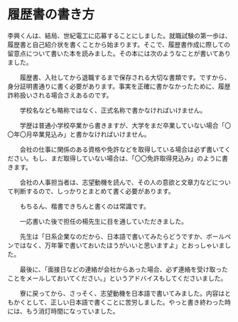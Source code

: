 # 履歴書の書き方

李興くんは、結局、世紀電工に応募することにしました。就職試験の第一歩は、履歴書と自己紹介状を書くことから始まります。そこで、履歴書作成に際しての留意点について書いた本を読みました。その本には次のようなことが書いてありました。

　　履歴書、入社してから退職するまで保存される大切な書類です。ですから、身分証明書通りに書く必要があります。事実を正確に書かなかったために、履歴詐称扱いされる場合さえあるのです。

　　学校名なども略称ではなく、正式名称で書かなければいけません。

　　学歴は普通小学校卒業から書きますが、大学をまだ卒業していない場合「〇〇年〇月卒業見込み」と書かなければいけません。

　　会社の仕事に関係のある資格や免許などを取得している場合は必ず書いてください。もし、まだ取得していない場合は、「〇〇免許取得見込み」のように書きます。

　　会社の人事担当者は、志望動機を読んで、その人の意欲と文章力などについて判断するので、しっかりとまとめて書く必要があります。

　　もちるん、楷書できちんと書くのは常識です。

　　一応書いた後で担任の楊先生に目を通していただきました。

　　先生は「日系企業なのだから、日本語で書いてみたらどうですか、ボールペンではなく、万年筆で書いておいたほうがいいと思いますよ」とおっしゃいました。

　　最後に、「面接日などの連絡が会社からあった場合、必ず連絡を受け取ったことをメールしておいてください。」というアドバイスもしてくださいました。

　　寮に戻ってから、さっそく、志望動機を日本語で書いてみました。内容はともかくとして、正しい日本語で書くことに苦労しました。やっと書き終わった時には、もう消灯時間になっていました。